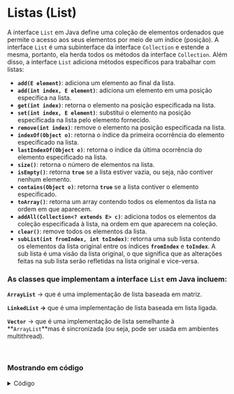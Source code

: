 # Listas (List)

A interface `List` em Java define uma coleção de elementos ordenados que permite o acesso aos seus elementos por meio de um índice (posição). A interface `List` é uma subinterface da interface `Collection` e estende a mesma, portanto, ela herda todos os métodos da interface `Collection`. Além disso, a interface `List` adiciona métodos específicos para trabalhar com listas:

- **`add(E element)`**: adiciona um elemento ao final da lista.
- **`add(int index, E element)`**: adiciona um elemento em uma posição específica na lista.
- **`get(int index)`**: retorna o elemento na posição especificada na lista.
- **`set(int index, E element)`**: substitui o elemento na posição especificada na lista pelo elemento fornecido.
- **`remove(int index)`**: remove o elemento na posição especificada na lista.
- **`indexOf(Object o)`**: retorna o índice da primeira ocorrência do elemento especificado na lista.
- **`lastIndexOf(Object o)`**: retorna o índice da última ocorrência do elemento especificado na lista.
- **`size()`**: retorna o número de elementos na lista.
- **`isEmpty()`**: retorna **`true`** se a lista estiver vazia, ou seja, não contiver nenhum elemento.
- **`contains(Object o)`**: retorna **`true`** se a lista contiver o elemento especificado.
- **`toArray()`**: retorna um array contendo todos os elementos da lista na ordem em que aparecem.
- **`addAll(Collection<? extends E> c)`**: adiciona todos os elementos da coleção especificada à lista, na ordem em que aparecem na coleção.
- **`clear()`**: remove todos os elementos da lista.
- **`subList(int fromIndex, int toIndex)`**: retorna uma sub lista contendo os elementos da lista original entre os índices **`fromIndex`** e **`toIndex`**. A sub lista é uma visão da lista original, o que significa que as alterações feitas na sub lista serão refletidas na lista original e vice-versa.

### As classes que implementam a interface `List` em Java incluem:

**`ArrayList`** → que é uma implementação de lista baseada em matriz.

**`LinkedList` →** que é uma implementação de lista baseada em lista ligada. 

**`Vector`** → que é uma implementação de lista semelhante à **`ArrayList`**mas é sincronizada (ou seja, pode ser usada em ambientes multithread).

<br>

### Mostrando em código
<details>
<summary>Código</summary>

```java
//Class "main"
package com.projeto.List;

import java.util.ArrayList;
import java.util.List;

public class Main {
    public static void main(String[] args) {

        //Criando lista de carros "lista_de_carros"
        List<Carro> lista_de_carros = new ArrayList<>();

        //Método add (Adicionando elementos a lista "lista_de_carros"
        lista_de_carros.add(new Carro("Ford"));
        lista_de_carros.add(new Carro("Kia"));
        lista_de_carros.add(new Carro("Mercedes Benz"));
        lista_de_carros.add(new Carro("BMW"));
        lista_de_carros.add(new Carro("Nissan"));

        //Mostrando "lista_de_carros" na tela
        System.out.println("Lista de carros: " + lista_de_carros);

        //Método contains (Verificando se a lista contém determinado elemento
        System.out.println("Contem marca 'Kia': " + lista_de_carros.contains(new Carro("Kia")));

        //Método get (Mostrando apenas uma posição de acordo com o índice
        System.out.println("Carro indice 2: " + lista_de_carros.get(2));

        //Método indeceOf (Verificar qual é o indice de um elemento na fila
        System.out.println("Qual o indice: " + lista_de_carros.indexOf(new Carro("Kia")));

        //Método remove (Removendo elemento da lista de acordo com o indice)
        System.out.println("Elemento removido: " + lista_de_carros.remove(1));

        //Mostrando a "lista_de_carros" na tela novamente
        System.out.println("Lista de carros com um item removido: " + lista_de_carros);

    }
}
```

```java
//Class "Carro"
package com.projeto.List;

import java.util.Objects;
public class Carro {
    String marca;

    //Construtor
    public Carro(String marca) {
        this.marca = marca;
    }

    //Getters e setters
    public String getMarca() {
        return marca;
    }
    public void setMarca(String marca) {
        this.marca = marca;
    }

    //Método "Equals"
    @Override
    public boolean equals(Object o) {
        if (this == o) return true;
        if (o == null || getClass() != o.getClass()) return false;
        Carro carro = (Carro) o;
        return Objects.equals(marca, carro.marca);
    }
    //Método "hashCode"
    @Override
    public int hashCode() {
        return Objects.hash(marca);
    }
    //Método "toString"
    @Override
    public String toString() {
        return "Carro{" +
                "marca='" + marca + '\'' +
                '}';
    }
}
```

</details>
